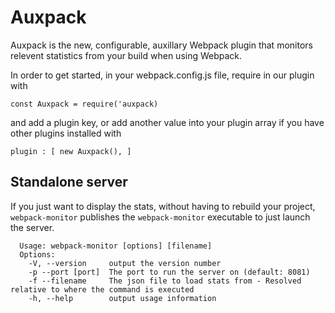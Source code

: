 # Auxpack

Auxpack is the new, configurable, auxillary Webpack plugin that monitors relevent statistics from your build when using Webpack.

In order to get started, in your webpack.config.js file, require in our plugin with 

`const Auxpack = require('auxpack)`

and add a plugin key, or add another value into your plugin array if you have other plugins installed with

`plugin : [ new Auxpack(), ]` 

## Standalone server
If you just want to display the stats, without having to rebuild your project, `webpack-monitor` publishes the `webpack-monitor` executable to just launch the server.

```
  Usage: webpack-monitor [options] [filename]
  Options:
    -V, --version     output the version number
    -p --port [port]  The port to run the server on (default: 8081)
    -f --filename     The json file to load stats from - Resolved relative to where the command is executed
    -h, --help        output usage information
```